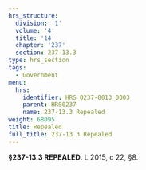 ```yaml
---
hrs_structure:
  division: '1'
  volume: '4'
  title: '14'
  chapter: '237'
  section: 237-13.3
type: hrs_section
tags:
  - Government
menu:
  hrs:
    identifier: HRS_0237-0013_0003
    parent: HRS0237
    name: 237-13.3 Repealed
weight: 68095
title: Repealed
full_title: 237-13.3 Repealed
---
```

**§237-13.3 REPEALED.** L 2015, c 22, §8.